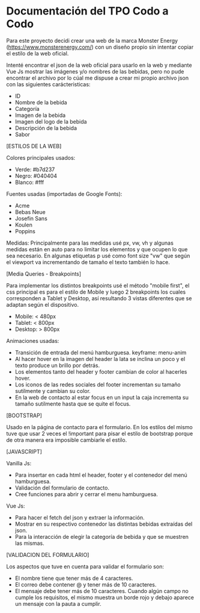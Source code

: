 # Documentación del TPO Codo a Codo 

Para este proyecto decidi crear una web de la marca Monster Energy (https://www.monsterenergy.com/) con un diseño propio sin intentar copiar el estilo de la web
oficial.

Intenté encontrar el json de la web oficial para usarlo en la web y mediante Vue Js mostrar las imágenes y/o nombres de las bebidas, pero no pude encontrar el
archivo por lo cúal me dispuse a crear mi propio archivo json con las siguientes carácteristicas:
- ID
- Nombre de la bebida
- Categoría
- Imagen de la bebida
- Imagen del logo de la bebida
- Descripción de la bebida
- Sabor


[ESTILOS DE LA WEB]

Colores principales usados:
- Verde: #b7d237
- Negro: #040404
- Blanco: #fff

Fuentes usadas (importadas de Google Fonts):
- Acme
- Bebas Neue
- Josefin Sans
- Koulen
- Poppins

Medidas:
Principalmente para las medidas usé px, vw, vh y algunas medidas están en auto para no limitar los elementos y que ocupen lo que sea necesario.
En algunas etiquetas p usé como font size "vw" que según el viewport va incrementando de tamaño el texto también lo hace.

[Media Queries - Breakpoints]

Para implementar los distintos breakpoints usé el método "mobile first", el css principal es para el estilo de Mobile y luego 2 breakpoints los cuales corresponden a Tablet y Desktop, así resultando 3 vistas diferentes que se adaptan según el dispositivo.

- Mobile: < 480px
- Tablet: < 800px
- Desktop: > 800px

Animaciones usadas:
- Transición de entrada del menú hamburguesa. keyframe: menu-anim
- Al hacer hover en la imagen del header la lata se inclina un poco y el texto produce un brillo por detrás.
- Los elementos tanto del header y footer cambian de color al hacerles hover.
- Los iconos de las redes sociales del footer incrementan su tamaño sutilmente y cambian su color.
- En la web de contacto al estar focus en un input la caja incrementa su tamaño sutilmente hasta que se quite el focus.

[BOOTSTRAP]

Usado en la página de contacto para el formulario.
En los estilos del mismo tuve que usar 2 veces el !important para pisar el estilo de bootstrap porque de otra manera era imposible cambiarle el estilo.

[JAVASCRIPT]

Vanilla Js:
- Para insertar en cada html el header, footer y el contenedor del menú hamburguesa.
- Validación del formulario de contacto.
- Cree funciones para abrir y cerrar el menu hamburguesa.

Vue Js:
- Para hacer el fetch del json y extraer la información.
- Mostrar en su respectivo contenedor las distintas bebidas extraídas del json.
- Para la interacción de elegir la categoría de bebida y que se muestren las mismas.

[VALIDACION DEL FORMULARIO]

Los aspectos que tuve en cuenta para validar el formulario son:
- El nombre tiene que tener más de 4 caracteres.
- El correo debe contener @ y tener más de 10 caracteres.
- El mensaje debe tener más de 10 caracteres.
Cuando algún campo no cumple los requisitos, el mismo muestra un borde rojo y debajo aparece un mensaje con la pauta a cumplir.



